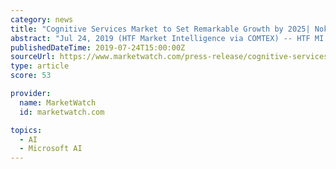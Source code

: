```yaml
---
category: news
title: "Cognitive Services Market to Set Remarkable Growth by 2025| Nokia, Expert System, Verbio, Inbenta"
abstract: "Jul 24, 2019 (HTF Market Intelligence via COMTEX) -- HTF MI recently introduced Global Cognitive Services Market study with in-depth ... some of the key players from the complete study are IBM, Microsoft, Google, AWS, Baidu, Nuance Communications, Qualcomm ..."
publishedDateTime: 2019-07-24T15:00:00Z
sourceUrl: https://www.marketwatch.com/press-release/cognitive-services-market-to-set-remarkable-growth-by-2025-nokia-expert-system-verbio-inbenta-2019-07-24
type: article
score: 53

provider:
  name: MarketWatch
  id: marketwatch.com

topics:
  - AI
  - Microsoft AI
---
```

